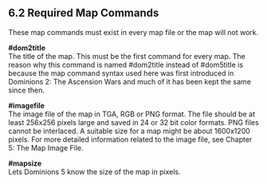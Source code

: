 6.2 Required Map Commands
-------------------------

These map commands must exist in every map file or the map will not work.

**#dom2title <text>**  
The title of the map. This must be the first command for every map. The reason why this command is named #dom2title instead of #dom5title is because the map command syntax used here was first introduced in Dominions 2: The Ascension Wars and much of it has been kept the same since then.

**#imagefile <filename>**  
The image file of the map in TGA, RGB or PNG format. The file should be at least 256x256 pixels large and saved in 24 or 32 bit color formats. PNG files cannot be interlaced. A suitable size for a map might be about 1600x1200 pixels. For more detailed information related to the image file, see Chapter 5: The Map Image File.

**#mapsize <width> <height>**  
Lets Dominions 5 know the size of the map in pixels.

